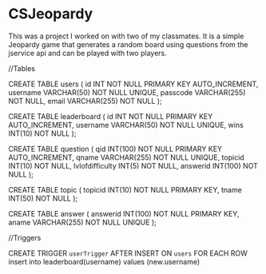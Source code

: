 # CSJeopardy

This was a project I worked on with two of my classmates. It is a simple Jeopardy game that generates a random board using questions from the jservice api and can be played with two players. 

//Tables 

CREATE TABLE users (
    id INT NOT NULL PRIMARY KEY AUTO_INCREMENT,
    username VARCHAR(50) NOT NULL UNIQUE,
    passcode VARCHAR(255) NOT NULL,
    email VARCHAR(255) NOT NULL
);

CREATE TABLE leaderboard (
    id INT NOT NULL PRIMARY KEY AUTO_INCREMENT,
    username VARCHAR(50) NOT NULL UNIQUE,
    wins INT(10) NOT NULL
);

CREATE TABLE question (
    qid INT(100) NOT NULL PRIMARY KEY AUTO_INCREMENT,
    qname VARCHAR(255) NOT NULL UNIQUE,
    topicid INT(10) NOT NULL,
    lvlofdifficulty INT(5) NOT NULL,
    answerid INT(100) NOT NULL
);

CREATE TABLE topic (
    topicid INT(10) NOT NULL PRIMARY KEY,
    tname INT(50) NOT NULL
);

CREATE TABLE answer (
    answerid INT(100) NOT NULL PRIMARY KEY,
    aname VARCHAR(255) NOT NULL UNIQUE
);


//Triggers

CREATE TRIGGER `userTrigger` AFTER INSERT ON `users`
FOR EACH ROW insert into leaderboard(username) values (new.username)
